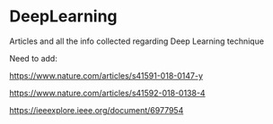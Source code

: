 # DeepLearning
Articles and all the info collected regarding Deep Learning technique

Need to add:

https://www.nature.com/articles/s41591-018-0147-y

https://www.nature.com/articles/s41592-018-0138-4

https://ieeexplore.ieee.org/document/6977954

